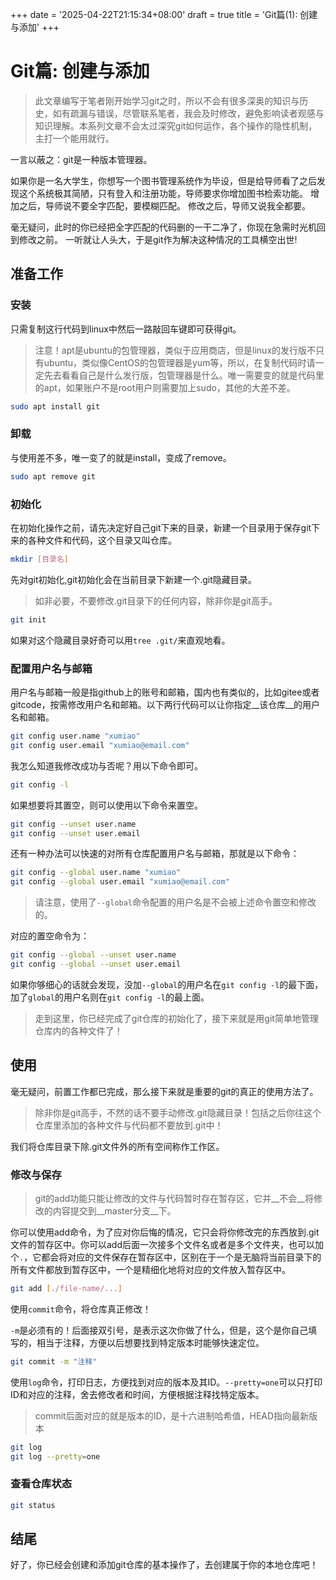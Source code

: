 +++
date = '2025-04-22T21:15:34+08:00'
draft = true
title = 'Git篇(1): 创建与添加'
+++
<!--more-->
# Git篇: 创建与添加

> 此文章编写于笔者刚开始学习git之时，所以不会有很多深奥的知识与历史，如有疏漏与错误，尽管联系笔者，我会及时修改，避免影响读者观感与知识理解。本系列文章不会太过深究git如何运作，各个操作的隐性机制，主打一个能用就行。

一言以蔽之：git是一种版本管理器。

如果你是一名大学生，你想写一个图书管理系统作为毕设，但是给导师看了之后发现这个系统极其简陋，只有登入和注册功能，导师要求你增加图书检索功能。
增加之后，导师说不要全字匹配，要模糊匹配。
修改之后，导师又说我全都要。

毫无疑问，此时的你已经把全字匹配的代码删的一干二净了，你现在急需时光机回到修改之前。
一听就让人头大，于是git作为解决这种情况的工具横空出世!

## 准备工作

### 安装

只需复制这行代码到linux中然后一路敲回车键即可获得git。

> 注意！apt是ubuntu的包管理器，类似于应用商店，但是linux的发行版不只有ubuntu，类似像CentOS的包管理器是yum等，所以，在复制代码时请一定先去看看自己是什么发行版，包管理器是什么。唯一需要变的就是代码里的apt，如果账户不是root用户则需要加上sudo，其他的大差不差。

```bash
sudo apt install git
```

### 卸载

与使用差不多，唯一变了的就是install，变成了remove。

```bash
sudo apt remove git
```

### 初始化
在初始化操作之前，请先决定好自己git下来的目录，新建一个目录用于保存git下来的各种文件和代码，这个目录又叫仓库。

```bash
mkdir [目录名]
```

先对git初始化,git初始化会在当前目录下新建一个.git隐藏目录。

> 如非必要，不要修改.git目录下的任何内容，除非你是git高手。

```bash
git init
```

如果对这个隐藏目录好奇可以用`tree .git/`来直观地看。

### 配置用户名与邮箱

用户名与邮箱一般是指github上的账号和邮箱，国内也有类似的，比如gitee或者gitcode，按需修改用户名和邮箱。以下两行代码可以让你指定__该仓库__的用户名和邮箱。

```bash
git config user.name "xumiao"
git config user.email "xumiao@email.com"
```

我怎么知道我修改成功与否呢？用以下命令即可。

```bash
git config -l
```

如果想要将其置空，则可以使用以下命令来置空。

```bash
git config --unset user.name 
git config --unset user.email
```

还有一种办法可以快速的对所有仓库配置用户名与邮箱，那就是以下命令：

```bash
git config --global user.name "xumiao"
git config --global user.email "xumiao@email.com"
```

> 请注意，使用了`--global`命令配置的用户名是不会被上述命令置空和修改的。

对应的置空命令为：

```bash
git config --global --unset user.name 
git config --global --unset user.email
```
如果你够细心的话就会发现，没加`--global`的用户名在`git config -l`的最下面，加了`global`的用户名则在`git config -l`的最上面。

> 走到这里，你已经完成了git仓库的初始化了，接下来就是用git简单地管理仓库内的各种文件了！

## 使用

毫无疑问，前置工作都已完成，那么接下来就是重要的git的真正的使用方法了。

> 除非你是git高手，不然的话不要手动修改.git隐藏目录！包括之后你往这个仓库里添加的各种文件与代码都不要放到.git中！

我们将仓库目录下除.git文件外的所有空间称作工作区。

### 修改与保存

> git的add功能只能让修改的文件与代码暂时存在暂存区，它并__不会__将修改的内容提交到__master分支__下。

你可以使用add命令，为了应对你后悔的情况，它只会将你修改完的东西放到.git文件的暂存区中。你可以add后面一次接多个文件名或者是多个文件夹，也可以加个`.`，它都会将对应的文件保存在暂存区中，区别在于一个是无脑将当前目录下的所有文件都放到暂存区中，一个是精细化地将对应的文件放入暂存区中。

```bash
git add [./file-name/...]
```

使用`commit`命令，将仓库真正修改！

`-m`是必须有的！后面接双引号，是表示这次你做了什么，但是，这个是你自己填写的，相当于注释，方便以后想要找到特定版本时能够快速定位。

```bash
git commit -m "注释" 
```

使用`log`命令，打印日志，方便找到对应的版本及其ID。`--pretty=one`可以只打印ID和对应的注释，舍去修改者和时间，方便根据注释找特定版本。

> commit后面对应的就是版本的ID，是十六进制哈希值，HEAD指向最新版本

```bash
git log
git log --pretty=one
```

### 查看仓库状态

```bash
git status
```
## 结尾

好了，你已经会创建和添加git仓库的基本操作了，去创建属于你的本地仓库吧！
